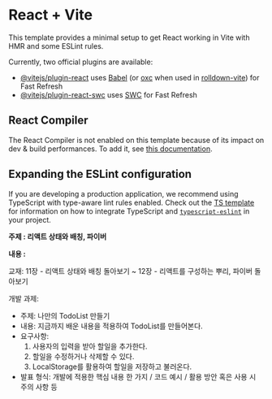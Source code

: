 # React + Vite

This template provides a minimal setup to get React working in Vite with HMR and some ESLint rules.

Currently, two official plugins are available:

- [@vitejs/plugin-react](https://github.com/vitejs/vite-plugin-react/blob/main/packages/plugin-react) uses [Babel](https://babeljs.io/) (or [oxc](https://oxc.rs) when used in [rolldown-vite](https://vite.dev/guide/rolldown)) for Fast Refresh
- [@vitejs/plugin-react-swc](https://github.com/vitejs/vite-plugin-react/blob/main/packages/plugin-react-swc) uses [SWC](https://swc.rs/) for Fast Refresh

## React Compiler

The React Compiler is not enabled on this template because of its impact on dev & build performances. To add it, see [this documentation](https://react.dev/learn/react-compiler/installation).

## Expanding the ESLint configuration

If you are developing a production application, we recommend using TypeScript with type-aware lint rules enabled. Check out the [TS template](https://github.com/vitejs/vite/tree/main/packages/create-vite/template-react-ts) for information on how to integrate TypeScript and [`typescript-eslint`](https://typescript-eslint.io) in your project.

**주제 : 리액트 상태와 배칭, 파이버**

**내용 :**

교재: 11장 - 리액트 상태와 배칭 돌아보기 ~ 12장 - 리액트를 구성하는 뿌리, 파이버 돌아보기

개발 과제:

- 주제: 나만의 TodoList 만들기
- 내용: 지금까지 배운 내용을 적용하여 TodoList를 만들어본다.
- 요구사항:
  1. 사용자의 입력을 받아 할일을 추가한다.
  2. 할일을 수정하거나 삭제할 수 있다.
  3. LocalStorage를 활용하여 할일을 저장하고 불러온다.
- 발표 형식: 개발에 적용한 핵심 내용 한 가지 / 코드 예시 / 활용 방안 혹은 사용 시 주의 사항 등

